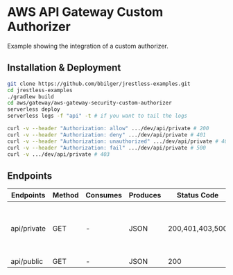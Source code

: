 # AWS API Gateway Custom Authorizer

Example showing the integration of a custom authorizer.

## Installation & Deployment

```bash
git clone https://github.com/bbilger/jrestless-examples.git
cd jrestless-examples
./gradlew build
cd aws/gateway/aws-gateway-security-custom-authorizer
serverless deploy
serverless logs -f "api" -t # if you want to tail the logs

curl -v --header "Authorization: allow" .../dev/api/private # 200
curl -v --header "Authorization: deny" .../dev/api/private # 401
curl -v --header "Authorization: unauthorized" .../dev/api/private # 403
curl -v --header "Authorization: fail" .../dev/api/private # 500
curl -v .../dev/api/private # 403
```

## Endpoints

|Endpoints                   |Method|Consumes |Produces  | Status Code    | Comment
|----------------------------|------|---------|----------|----------------|---
|api/private                 |GET   |-        | JSON     |200,401,403,500 | Authorization Header set to: "allow"=>200, "deny"=>403, "unauthorized"=>401, anything else=>500; no header=>401
|api/public                  |GET   |-        | JSON     |200             | no principal injected
